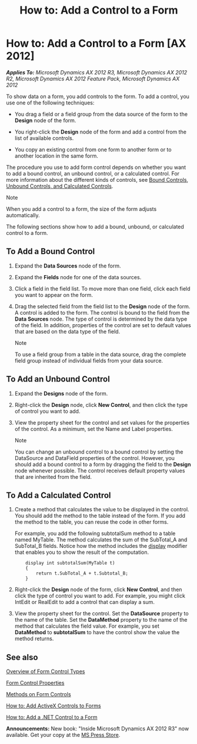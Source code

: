 ﻿---
title: 'How to: Add a Control to a Form'
TOCTitle: 'How to: Add a Control to a Form'
ms:assetid: 988e5e3f-d137-4546-9118-89a15ee2fbf0
ms:mtpsurl: https://msdn.microsoft.com/en-us/library/Aa844912(v=AX.60)
ms:contentKeyID: 35247968
ms.date: 05/18/2015
mtps_version: v=AX.60
---

# How to: Add a Control to a Form [AX 2012]


_**Applies To:** Microsoft Dynamics AX 2012 R3, Microsoft Dynamics AX 2012 R2, Microsoft Dynamics AX 2012 Feature Pack, Microsoft Dynamics AX 2012_

To show data on a form, you add controls to the form. To add a control, you use one of the following techniques:

  - You drag a field or a field group from the data source of the form to the **Design** node of the form.

  - You right-click the **Design** node of the form and add a control from the list of available controls.

  - You copy an existing control from one form to another form or to another location in the same form.

The procedure you use to add form control depends on whether you want to add a bound control, an unbound control, or a calculated control. For more information about the different kinds of controls, see [Bound Controls, Unbound Controls, and Calculated Controls](bound-controls-unbound-controls-and-calculated-controls.md).


> [!NOTE]
> <P>When you add a control to a form, the size of the form adjusts automatically.</P>



The following sections show how to add a bound, unbound, or calculated control to a form.

## To Add a Bound Control

1.  Expand the **Data Sources** node of the form.

2.  Expand the **Fields** node for one of the data sources.

3.  Click a field in the field list. To move more than one field, click each field you want to appear on the form.

4.  Drag the selected field from the field list to the **Design** node of the form. A control is added to the form. The control is bound to the field from the **Data Sources** node. The type of control is determined by the data type of the field. In addition, properties of the control are set to default values that are based on the data type of the field.
    

    > [!NOTE]
    > <P>To use a field group from a table in the data source, drag the complete field group instead of individual fields from your data source.</P>



## To Add an Unbound Control

1.  Expand the **Designs** node of the form.

2.  Right-click the **Design** node, click **New Control**, and then click the type of control you want to add.

3.  View the property sheet for the control and set values for the properties of the control. As a minimum, set the Name and Label properties.
    

    > [!NOTE]
    > <P>You can change an unbound control to a bound control by setting the DataSource and DataField properties of the control. However, you should add a bound control to a form by dragging the field to the <STRONG>Design</STRONG> node whenever possible. The control receives default property values that are inherited from the field.</P>



## To Add a Calculated Control

1.  Create a method that calculates the value to be displayed in the control. You should add the method to the table instead of the form. If you add the method to the table, you can reuse the code in other forms.
    
    For example, you add the following subtotalSum method to a table named MyTable. The method calculates the sum of the SubTotal\_A and SubTotal\_B fields. Notice how the method includes the [display](using-the-display-method-modifier.md) modifier that enables you to show the result of the computation.
    ```X++  
        display int subtotalSum(MyTable t)
        {
            return t.SubTotal_A + t.Subtotal_B;
        }
    ```
2.  Right-click the **Design** node of the form, click **New Control**, and then click the type of control you want to add. For example, you might click IntEdit or RealEdit to add a control that can display a sum.

3.  View the property sheet for the control. Set the **DataSource** property to the name of the table. Set the **DataMethod** property to the name of the method that calculates the field value. For example, you set **DataMethod** to **subtotalSum** to have the control show the value the method returns.

## See also

[Overview of Form Control Types](overview-of-form-control-types.md)

[Form Control Properties](form-control-properties.md)

[Methods on Form Controls](methods-on-form-controls.md)

[How to: Add ActiveX Controls to Forms](how-to-add-activex-controls-to-forms.md)

[How to: Add a .NET Control to a Form](how-to-add-a-net-control-to-a-form.md)

  
**Announcements:** New book: "Inside Microsoft Dynamics AX 2012 R3" now available. Get your copy at the [MS Press Store](https://www.microsoftpressstore.com/store/inside-microsoft-dynamics-ax-2012-r3-9780735685109).

